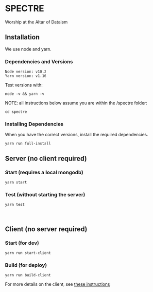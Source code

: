 # SPECTRE
Worship at the Altar of Dataism


## Installation

We use node and yarn.

### Dependencies and Versions

```
Node version: v10.2
Yarn version: v1.16
```

Test versions with:

```
node -v && yarn -v
```

NOTE: all instructions below assume you are within the /spectre folder:

```
cd spectre
```

### Installing Dependencies


When you have the correct versions, install the required dependencies.

```
yarn run full-install
```

## Server (no client required)

### Start (requires a local mongodb)

```
yarn start
```


### Test (without starting the server)

```
yarn test
```

<br/>

## Client (no server required)

### Start (for dev)

```
yarn run start-client
```

### Build (for deploy)

```
yarn run build-client
```

For more details on the client, see [these instructions](web-client/README.md)
<br>
